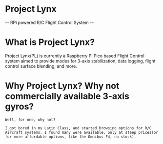 # Project Lynx
-- RPi powered R/C Flight Control System --

# What is Project Lynx?
Project Lynx(PL) is currently a Raspberry Pi Pico based Flight Control system aimed to provide modes for 3-axis stabilization, data logging, flight control surface blending, and more.

# Why Project Lynx? Why not commercially available 3-axis gyros?
	Well, for one, why not?
	
	I got bored in my Latin Class, and started browsing options for R/C Aircraft systems. I found many were available, only at steep prices(or for more affordable options, like the Omnibus F4, no stock).
	
	
